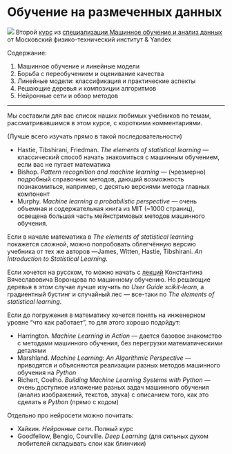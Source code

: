 # Обучение на размеченных данных #


[![](https://github.com/avtomato/Machine-learning-and-data-analysis/blob/master/img/800x800-02.jpg)](https://www.coursera.org/learn/supervised-learning/) Второй [курс](https://www.coursera.org/learn/supervised-learning/) из [специализации Машинное обучение и анализ данных](https://www.coursera.org/specializations/machine-learning-data-analysis) от Московский физико-технический институт & Yandex

Содержание:
1. Машинное обучение и линейные модели
2. Борьба с переобучением и оценивание качества
3. Линейные модели: классификация и практические аспекты
4. Решающие деревья и композиции алгоритмов
5. Нейронные сети и обзор методов

<hr>
Мы составили для вас список наших любимых учебников по темам, рассматривавшимся в этом курсе, с короткими комментариями.

(Лучше всего изучать прямо в такой последовательности)

* Hastie, Tibshirani, Friedman. *The elements of statistical learning* — классический способ начать знакомиться с машинным обучением, если вас не пугает математика
* Bishop. *Pattern recognition and machine learning* — (чрезмерно) подробный справочник методов, дающий возможность познакомиться, например, с десятью версиями метода главных компонент
* Murphy. *Machine learning a probabilistic perspective* — очень объемная и содержательная книга из MIT (~1000 страниц), освещена большая часть мейнстримовых методов машинного обучения.

Если в начале математика в *The elements of statistical learning* покажется сложной, можно попробовать облегчённую версию учебника от тех же авторов —James, Witten, Hastie, Tibshirani. *An Introduction to Statistical Learning*.

Если хочется на русском, то можно начать с [лекций](http://machinelearning.ru/wiki/index.php?title=%D0%9C%D0%B0%D1%88%D0%B8%D0%BD%D0%BD%D0%BE%D0%B5_%D0%BE%D0%B1%D1%83%D1%87%D0%B5%D0%BD%D0%B8%D0%B5_(%D0%BA%D1%83%D1%80%D1%81_%D0%BB%D0%B5%D0%BA%D1%86%D0%B8%D0%B9,_%D0%9A.%D0%92.%D0%92%D0%BE%D1%80%D0%BE%D0%BD%D1%86%D0%BE%D0%B2)) Константина Вячеславовича Воронцова по машинному обучению. Но решающие деревья в этом случае лучше изучить по *User Guide scikit-learn*, а градиентный бустинг и случайный лес — все-таки по *The elements of statistical learning*.

Если до погружения в математику хочется понять на инженерном уровне “что как работает”, то для этого хорошо подойдут:

* Harrington. *Machine Learning in Action* — дается базовое знакомство с методами машинного обучения, без перегрузки математическими деталями
* Marshland. *Machine Learning: An Algorithmic Perspective* — приводятся и объясняются реализации разных методов машинного обучения на *Python*
* Richert, Coelho. *Building Machine Learning Systems with Python* — очень доступное изложение разных задач машинного обучения (анализ изображений, текстов, звука) с описанием того, как это сделать в *Python* (прямо с кодом)

Отдельно про нейросети можно почитать:

* Хайкин. *Нейронные сети*. Полный курс
* Goodfellow, Bengio, Courville. *Deep Learning* (для сильных духом любителей складывать слои как блинчики)